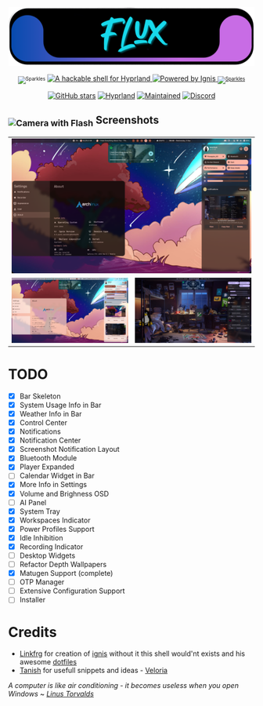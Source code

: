 <p align="center">
<a href="https://github.com/tr1xem/hyprfabricated">
  <img src="assets/logo/flux.png">
  </a>
</p>
<p align="center">
  <sub><sup><img src="https://raw.githubusercontent.com/Tarikul-Islam-Anik/Telegram-Animated-Emojis/main/Activity/Sparkles.webp" alt="Sparkles" width="25" height="25"/></sup></sub>
  <a href="https://github.com/hyprwm/Hyprland">
    <img src="https://img.shields.io/badge/A%20hackable%20shell%20for-Hyprland-0092CD?style=for-the-badge&logo=linux&color=0092CD&logoColor=D9E0EE&labelColor=000000" alt="A hackable shell for Hyprland">
  </a>
  <a href="https://github.com/ignis-sh/ignis">
    <img src="https://img.shields.io/badge/Powered%20by-Ignis-FAFAFA?style=for-the-badge&logo=python&color=FAFAFA&logoColor=D9E0EE&labelColor=000000" alt="Powered by Ignis">
  <sub><sup><img src="https://raw.githubusercontent.com/Tarikul-Islam-Anik/Telegram-Animated-Emojis/main/Activity/Sparkles.webp" alt="Sparkles" width="25" height="25"/></sup></sub>
  </a>
  </p>

<div align="center">

[![GitHub stars](https://img.shields.io/github/stars/tr1xem/flux?style=for-the-badge&logo=github&color=FFB686&logoColor=D9E0EE&labelColor=292324)](https://github.com/tr1xem/hyprfabricated/stargazers)
[![Hyprland](https://img.shields.io/badge/Made%20for-Hyprland-pink?style=for-the-badge&logo=linux&logoColor=D9E0EE&labelColor=292324&color=C6A0F6)](https://hyprland.org/)
[![Maintained](https://img.shields.io/badge/Maintained-Yes-blue?style=for-the-badge&logo=linux&logoColor=D9E0EE&labelColor=292324&color=3362E1)]()
[![Discord](https://dcbadge.limes.pink/api/server/https://discord.gg/EMWUTgegDm)](https://discord.gg/EMWUTgegDm)

</div>
<h2><sub><img src="https://raw.githubusercontent.com/Tarikul-Islam-Anik/Animated-Fluent-Emojis/master/Emojis/Objects/Camera%20with%20Flash.png" alt="Camera with Flash" width="25" height="25" /></sub> Screenshots</h2>
<table align="center">
  <tr>
    <td colspan="4"><img src="assets/screenshots/ss3.png"></td>
  </tr>
  <tr>
    <td colspan="1"><img src="assets/screenshots/ss2.png"></td>
    <td colspan="1"><img src="assets/screenshots/ss1.png"></td>
  </tr>
</table>

# TODO

- [x] Bar Skeleton
- [x] System Usage Info in Bar
- [x] Weather Info in Bar
- [x] Control Center
- [x] Notifications
- [x] Notification Center
- [x] Screenshot Notification Layout
- [x] Bluetooth Module
- [x] Player Expanded
- [ ] Calendar Widget in Bar
- [x] More Info in Settings
- [x] Volume and Brighness OSD
- [ ] AI Panel
- [x] System Tray
- [x] Workspaces Indicator
- [x] Power Profiles Support
- [x] Idle Inhibition
- [x] Recording Indicator
- [ ] Desktop Widgets
- [ ] Refactor Depth Wallpapers
- [x] Matugen Support (complete)
- [ ] OTP Manager
- [ ] Extensive Configuration Support
- [ ] Installer

# Credits

- [Linkfrg](https://github.com/linkfrg/) for creation of [ignis](https://github.com/ignis-sh/ignis) without it this shell would'nt exists and his awesome [dotfiles](https://github.com/linkfrg/dotfiles)
- [Tanish](https://github.com/randomboi404) for usefull snippets and ideas - [Veloria](https://github.com/randomboi404/veloria)

_A computer is like air conditioning - it becomes useless when you open Windows_
~ [_Linus Torvalds_](https://www.youtube.com/watch?v=mjqTDtEY8W)
